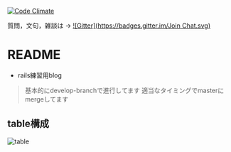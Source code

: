 [![Code Climate](https://codeclimate.com/github/MaxMEllon/MeloBlo/badges/gpa.svg)](https://codeclimate.com/github/MaxMEllon/MeloBlo)

質問，文句，雑談は → 
[![Gitter](https://badges.gitter.im/Join Chat.svg)](https://gitter.im/MaxMEllon/MeloBlo?utm_source=badge&utm_medium=badge&utm_campaign=pr-badge)

# README

- rails練習用blog

> 基本的にdevelop-branchで進行してます
> 適当なタイミングでmasterにmergeしてます


## table構成

![table](https://camo.githubusercontent.com/cda71b34b3282be019b70d2885658b4d841dd35a/687474703a2f2f626d696d672e6e69636f766964656f2e6a702f696d6167652f6368323630313539322f38363938362f383336333265376561626636313262326166343338343463623064633931326131633863343763632e706e67)

